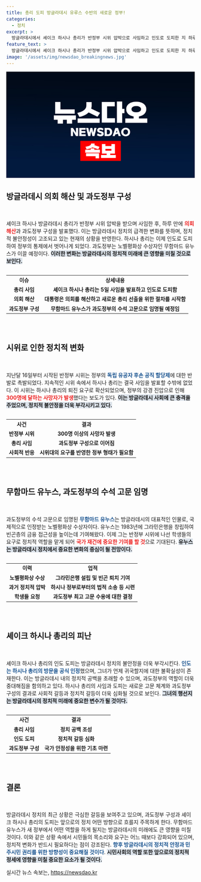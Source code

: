 ```yaml
---
title: 총리 도피 방글라데시 유루스 수반의 새로운 정부!
categories:
  - 정치
excerpt: >
  방글라데시에서 셰이크 하시나 총리가 반정부 시위 압박으로 사임하고 인도로 도피한 지 하루 만에 의회가 해산됐다. 과도정부를 이끌 노벨평화상 수상자 무하마드 유누스가 최고 고문으로 임명될 예정이다. 내란의 긴장감이 감도는 가운데, 방글라데시의 정치 지형이 급변하고 있다.
feature_text: >
  방글라데시에서 셰이크 하시나 총리가 반정부 시위 압박으로 사임하고 인도로 도피한 지 하루 만에 의회가 해산됐다. 과도정부를 이끌 노벨평화상 수상자 무하마드 유누스가 최고 고문으로 임명될 예정이다. 내란의 긴장감이 감도는 가운데, 방글라데시의 정치 지형이 급변하고 있다.
image: '/assets/img/newsdao_breakingnews.jpg'
---
```


<p><img src="/assets/img/newsdao_breakingnews.jpg" alt="firstkoreanews 속보" /></p>

<h2 data-ke-size="size26">방글라데시 의회 해산 및 과도정부 구성</h2>

<p data-ke-size="size16">&nbsp;</p>

<p>셰이크 하시나 방글라데시 총리가 반정부 시위 압박을 받으며 사임한 후, 하루 만에 <b><span style="color: #ee2323;">의회 해산</span></b>과 과도정부 구성을 발표했다. 이는 방글라데시 정치의 급격한 변화를 뜻하며, 정치적 불안정성이 고조되고 있는 현재의 상황을 반영한다. 하시나 총리는 이제 인도로 도피하여 정부의 통제에서 벗어나게 되었다. 과도정부는 노벨평화상 수상자인 무함마드 유누스가 이끌 예정이다. <b><span style="background-color: #21538527;">이러한 변화는 방글라데시의 정치적 미래에 큰 영향을 미칠 것으로 보인다.</span></b></p>

<div style="overflow-x: auto;">
<table>
<tr>
<td style="text-align: center; height: 17px;"><b>이슈</b></td>
<td style="text-align: center; height: 17px;"><b>상세내용</b></td>
</tr>
<tr>
<td style="text-align: center; height: 17px;"><b>총리 사임</b></td>
<td style="text-align: center; height: 17px;"><b>셰이크 하시나 총리는 5일 사임을 발표하고 인도로 도피함</b></td>
</tr>
<tr>
<td style="text-align: center; height: 17px;"><b>의회 해산</b></td>
<td style="text-align: center; height: 17px;"><b>대통령은 의회를 해산하고 새로운 총리 선출을 위한 절차를 시작함</b></td>
</tr>
<tr>
<td style="text-align: center; height: 17px;"><b>과도정부 구성</b></td>
<td style="text-align: center; height: 17px;"><b>무함마드 유누스가 과도정부의 수석 고문으로 임명될 예정임</b></td>
</tr>
</table>
</div>

<p data-ke-size="size16">&nbsp;</p>

<h2 data-ke-size="size26">시위로 인한 정치적 변화</h2>

<p data-ke-size="size16">&nbsp;</p>

<p>지난달 16일부터 시작된 반정부 시위는 정부의 <b><span style="color: #1a5490;">독립 유공자 후손 공직 할당제</span></b>에 대한 반발로 촉발되었다. 지속적인 시위 속에서 하시나 총리는 결국 사임을 발표할 수밖에 없었다. 이 시위는 하시나 총리의 퇴진 요구로 확산되었으며, 정부의 강경 진압으로 인해 <b><span style="color: #ee2323;">300명에 달하는 사망자가 발생</span></b>했다는 보도가 있다. <b><span style="background-color: #21538527;">이는 방글라데시 사회에 큰 충격을 주었으며, 정치적 불안정을 더욱 부각시키고 있다.</span></b></p>

<div style="overflow-x: auto;">
<table>
<tr>
<td style="text-align: center; height: 17px;"><b>사건</b></td>
<td style="text-align: center; height: 17px;"><b>결과</b></td>
</tr>
<tr>
<td style="text-align: center; height: 17px;"><b>반정부 시위</b></td>
<td style="text-align: center; height: 17px;"><b>300명 이상의 사망자 발생</b></td>
</tr>
<tr>
<td style="text-align: center; height: 17px;"><b>총리 사임</b></td>
<td style="text-align: center; height: 17px;"><b>과도정부 구성으로 이어짐</b></td>
</tr>
<tr>
<td style="text-align: center; height: 17px;"><b>사회적 반응</b></td>
<td style="text-align: center; height: 17px;"><b>시위대의 요구를 반영한 정부 형태가 필요함</b></td>
</tr>
</table>
</div>

<p data-ke-size="size16">&nbsp;</p>

<h2 data-ke-size="size26">무함마드 유누스, 과도정부의 수석 고문 임명</h2>

<p data-ke-size="size16">&nbsp;</p>

<p>과도정부의 수석 고문으로 임명된 <b><span style="color: #1a5490;">무함마드 유누스</span></b>는 방글라데시의 대표적인 인물로, 국제적으로 인정받는 노벨평화상 수상자이다. 유누스는 1983년에 그라민은행을 창립하여 빈곤층의 금융 접근성을 높이는데 기여해왔다. 이제 그는 반정부 시위에 나선 학생들의 요구로 정치적 역할을 맡게 되어 <b><span style="color: #ee2323;">국가 재건에 중요한 기여를 할 것</span></b>으로 기대된다. <b><span style="background-color: #21538527;">유누스는 방글라데시 정치에서 중요한 변화의 중심이 될 전망이다.</span></b></p>

<div style="overflow-x: auto;">
<table>
<tr>
<td style="text-align: center; height: 17px;"><b>이력</b></td>
<td style="text-align: center; height: 17px;"><b>업적</b></td>
</tr>
<tr>
<td style="text-align: center; height: 17px;"><b>노벨평화상 수상</b></td>
<td style="text-align: center; height: 17px;"><b>그라민은행 설립 및 빈곤 퇴치 기여</b></td>
</tr>
<tr>
<td style="text-align: center; height: 17px;"><b>과거 정치적 압박</b></td>
<td style="text-align: center; height: 17px;"><b>하시나 정부로부터의 법적 소송 등 시련</b></td>
</tr>
<tr>
<td style="text-align: center; height: 17px;"><b>학생들 요청</b></td>
<td style="text-align: center; height: 17px;"><b>과도정부 최고 고문 수용에 대한 결정</b></td>
</tr>
</table>
</div>

<p data-ke-size="size16">&nbsp;</p>

<h2 data-ke-size="size26">셰이크 하시나 총리의 피난</h2>

<p data-ke-size="size16">&nbsp;</p>

<p>셰이크 하시나 총리의 인도 도피는 방글라데시 정치의 불안정을 더욱 부각시킨다. <b><span style="color: #1a5490;">인도는 하시나 총리의 방문을 공식 인정</span></b>했으며, 그녀가 언제 귀국할지에 대한 불확실성이 존재한다. 이는 방글라데시 내의 정치적 공백을 초래할 수 있으며, 과도정부의 역할이 더욱 중대해짐을 함의하고 있다. 하시나 총리의 사임과 도피는 새로운 고문 체계와 과도정부 구성의 결과로 사회적 갈등과 정치적 갈등이 더욱 심화될 것으로 보인다. <b><span style="background-color: #21538527;">그녀의 행선지는 방글라데시의 정치적 미래에 중요한 변수가 될 것이다.</span></b></p>

<div style="overflow-x: auto;">
<table>
<tr>
<td style="text-align: center; height: 17px;"><b>사건</b></td>
<td style="text-align: center; height: 17px;"><b>결과</b></td>
</tr>
<tr>
<td style="text-align: center; height: 17px;"><b>총리 사임</b></td>
<td style="text-align: center; height: 17px;"><b>정치 공백 조성</b></td>
</tr>
<tr>
<td style="text-align: center; height: 17px;"><b>인도 도피</b></td>
<td style="text-align: center; height: 17px;"><b>정치적 갈등 심화</b></td>
</tr>
<tr>
<td style="text-align: center; height: 17px;"><b>과도정부 구성</b></td>
<td style="text-align: center; height: 17px;"><b>국가 안정성을 위한 기초 마련</b></td>
</tr>
</table>
</div>

<p data-ke-size="size16">&nbsp;</p>

<h2 data-ke-size="size26">결론</h2>

<p data-ke-size="size16">&nbsp;</p>

<p>방글라데시 정치의 최근 상황은 극심한 갈등을 보여주고 있으며, 과도정부 구성과 셰이크 하시나 총리의 도피는 앞으로의 정치 어떤 방향으로 흐를지 주목하게 한다. 무함마드 유누스가 새 정부에서 어떤 역할을 하게 될지는 방글라데시의 미래에도 큰 영향을 미칠 것이다. 이와 같은 상황 속에서 시민들의 목소리와 요구는 어느 때보다 강화되어 있으며, 정치적 변화가 반드시 필요하다는 점이 강조된다. <b><span style="color: #1a5490;">향후 방글라데시의 정치적 안정과 민주시민 권리를 위한 방향성이 중요해질 것이다</span></b>. <b><span style="background-color: #21538527;">시민사회의 역할 또한 앞으로의 정치적 정세에 영향을 미칠 중요한 요소가 될 것이다.</span></b></p>
실시간 뉴스 속보는, <a href="https://newsdao.kr" rel="dofollow">https://newsdao.kr</a>


